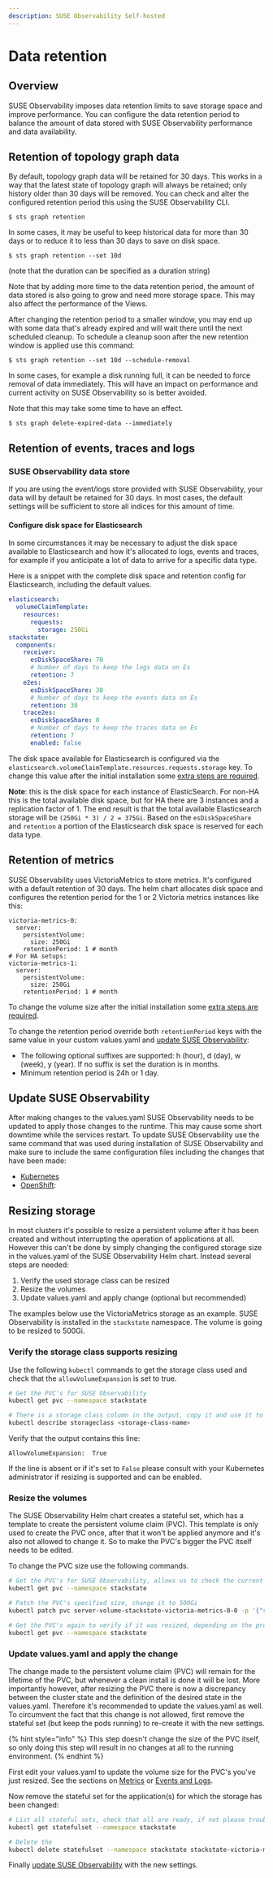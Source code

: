 ```yaml
---
description: SUSE Observability Self-hosted
---
```


# Data retention

## Overview

SUSE Observability imposes data retention limits to save storage space and improve performance. You can configure the data retention period to balance the amount of data stored with SUSE Observability performance and data availability.

## Retention of topology graph data

By default, topology graph data will be retained for 30 days. This works in a way that the latest state of topology graph will always be retained; only history older than 30 days will be removed. You can check and alter the configured retention period this using the SUSE Observability CLI.

```shell
$ sts graph retention
```

In some cases, it may be useful to keep historical data for more than 30 days or to reduce it to less than 30 days to save on disk space.

```shell
$ sts graph retention --set 10d
```

\(note that the duration can be specified as a duration string\)

Note that by adding more time to the data retention period, the amount of data stored is also going to grow and need more storage space. This may also affect the performance of the Views.

After changing the retention period to a smaller window, you may end up with some data that's already expired and will wait there until the next scheduled cleanup. To schedule a cleanup soon after the new retention window is applied use this command:

```shell
$ sts graph retention --set 10d --schedule-removal
```

In some cases, for example a disk running full, it can be needed to force removal of data immediately. This will have an impact on performance and current activity on SUSE Observability so is better avoided. 

Note that this may take some time to have an effect.

```shell
$ sts graph delete-expired-data --immediately
```

## Retention of events, traces and logs

### SUSE Observability data store

If you are using the event/logs store provided with SUSE Observability, your data will by default be retained for 30 days. In most cases, the default settings will be sufficient to store all indices for this amount of time.

#### Configure disk space for Elasticsearch

In some circumstances it may be necessary to adjust the disk space available to Elasticsearch and how it's allocated to logs, events and traces, for example if you anticipate a lot of data to arrive for a specific data type. 

Here is a snippet with the complete disk space and retention config for Elasticsearch, including the default values.

```yaml
elasticsearch:
  volumeClaimTemplate:
    resources:
      requests:
        storage: 250Gi
stackstate:
  components:
    receiver:
      esDiskSpaceShare: 70
      # Number of days to keep the logs data on Es
      retention: 7
    e2es:
      esDiskSpaceShare: 30
      # Number of days to keep the events data on Es
      retention: 30
    trace2es:
      esDiskSpaceShare: 0
      # Number of days to keep the traces data on Es
      retention: 7
      enabled: false
```

The disk space available for Elasticsearch is configured via the `elasticsearch.volumeClaimTemplate.resources.requests.storage` key. To change this value after the initial installation some [extra steps are required](data_retention.md#resizing-storage).

**Note**: this is the disk space for each instance of ElasticSearch. For non-HA this is the total available disk space, but for HA there are 3 instances and a replication factor of 1. The end result is that the total available Elasticsearch storage will be `(250Gi * 3) / 2 = 375Gi`.
Based on the `esDiskSpaceShare` and `retention` a portion of the Elasticsearch disk space is reserved for each data type.

## Retention of metrics

SUSE Observability uses VictoriaMetrics to store metrics. It's configured with a default retention of 30 days. The helm chart allocates disk space and configures the retention period for the 1 or 2 Victoria metrics instances like this:

```
victoria-metrics-0:
  server:
    persistentVolume:
      size: 250Gi
    retentionPeriod: 1 # month
# For HA setups:
victoria-metrics-1:
  server:
    persistentVolume:
      size: 250Gi
    retentionPeriod: 1 # month
```

To change the volume size after the initial installation some [extra steps are required](data_retention.md#resizing-storage).

To change the retention period override both `retentionPeriod` keys with the same value in your custom values.yaml and [update SUSE Observability](./data_retention.md#update-stackstate):

* The following optional suffixes are supported: h (hour), d (day), w (week), y (year). If no suffix is set the duration is in months.
* Minimum retention period is 24h or 1 day.

## Update SUSE Observability

After making changes to the values.yaml SUSE Observability needs to be updated to apply those changes to the runtime. This may cause some short downtime while the services restart. To update SUSE Observability use the same command that was used during installation of SUSE Observability and make sure to include the same configuration files including the changes that have been made:

* [Kubernetes](/setup/install-stackstate/kubernetes_openshift/kubernetes_install.md#deploy-suse-observability-with-helm)
* [OpenShift](/setup/install-stackstate/kubernetes_openshift/openshift_install.md#deploy-suse-observability-with-helm):

## Resizing storage

In most clusters it's possible to resize a persistent volume after it has been created and without interrupting the operation of applications at all. However this can't be done by simply changing the configured storage size in the values.yaml of the SUSE Observability Helm chart. Instead several steps are needed:

1. Verify the used storage class can be resized
2. Resize the volumes
3. Update values.yaml and apply change (optional but recommended)

The examples below use the VictoriaMetrics storage as an example. SUSE Observability is installed in the `stackstate` namespace. The volume is going to be resized to 500Gi.

### Verify the storage class supports resizing

Use the following `kubectl` commands to get the storage class used and check that the `allowVolumeExpansion` is set to true.

```bash
# Get the PVC's for SUSE Observability
kubectl get pvc --namespace stackstate

# There is a storage class column in the output, copy it and use it to describe the storage class
kubectl describe storageclass <storage-class-name>
```

Verify that the output contains this line:

```
AllowVolumeExpansion:  True
```

If the line is absent or if it's set to `False` please consult with your Kubernetes administrator if resizing is supported and can be enabled.

### Resize the volumes

The SUSE Observability Helm chart creates a stateful set, which has a template to create the persistent volume claim (PVC). This template is only used to create the PVC once, after that it won't be applied anymore and it's also not allowed to change it. So to make the PVC's bigger the PVC itself needs to be edited.

To change the PVC size use the following commands.

```bash
# Get the PVC's for SUSE Observability, allows us to check the current size and copy the name of the PVC to modify it with the next command
kubectl get pvc --namespace stackstate

# Patch the PVC's specified size, change it to 500Gi
kubectl patch pvc server-volume-stackstate-victoria-metrics-0-0 -p '{"spec":{"resources": { "requests": { "storage": "500Gi" }}}}'

# Get the PVC's again to verify if it was resized, depending on the provider this can take a while
kubectl get pvc --namespace stackstate
```

### Update values.yaml and apply the change

The change made to the persistent volume claim (PVC) will remain for the lifetime of the PVC, but whenever a clean install is done it will be lost. More importantly however, after resizing the PVC there is now a discrepancy between the cluster state and the definition of the desired state in the values.yaml. Therefore it's recommended to update the values.yaml as well. To circumvent the fact that this change is not allowed, first remove the stateful set (but keep the pods running) to re-create it with the new settings.

{% hint style="info" %}
This step doesn't change the size of the PVC itself, so only doing this step will result in no changes at all to the running environment.
{% endhint %}

First edit your values.yaml to update the volume size for the PVC's you've just resized. See the sections on [Metrics](data_retention.md#retention-of-metrics) or [Events and Logs](data_retention.md#retention-of-events-traces-and-logs).

Now remove the stateful set for the application(s) for which the storage has been changed:

```bash
# List all stateful sets, check that all are ready, if not please troubleshoot that first
kubectl get statefulset --namespace stackstate

# Delete the 
kubectl delete statefulset --namespace stackstate stackstate-victoria-metrics-0 --cascade=orphan
```

Finally [update SUSE Observability](./data_retention.md#update-stackstate) with the new settings.
